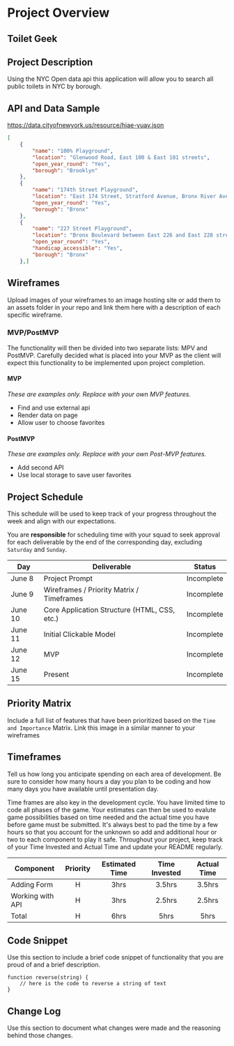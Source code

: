 # Project Overview

## Toilet Geek

## Project Description

Using the NYC Open data api this application will allow you to search all public toilets in NYC by borough.

## API and Data Sample

https://data.cityofnewyork.us/resource/hjae-yuav.json

```json
[
    {
        "name": "100% Playground",
        "location": "Glenwood Road, East 100 & East 101 streets",
        "open_year_round": "Yes",
        "borough": "Brooklyn"
    },
    {
        "name": "174th Street Playground",
        "location": "East 174 Street, Stratford Avenue, Bronx River Avenue",
        "open_year_round": "Yes",
        "borough": "Bronx"
    },
    {
        "name": "227 Street Playground",
        "location": "Bronx Boulevard between East 226 and East 228 streets",
        "open_year_round": "Yes",
        "handicap_accessible": "Yes",
        "borough": "Bronx"
    },]
```

## Wireframes

Upload images of your wireframes to an image hosting site or add them to an assets folder in your repo and link them here with a description of each specific wireframe.

### MVP/PostMVP

The functionality will then be divided into two separate lists: MPV and PostMVP.  Carefully decided what is placed into your MVP as the client will expect this functionality to be implemented upon project completion.  

#### MVP 
*These are examples only. Replace with your own MVP features.*

- Find and use external api 
- Render data on page 
- Allow user to choose favorites 

#### PostMVP  
*These are examples only. Replace with your own Post-MVP features.*

- Add second API
- Use local storage to save user favorites

## Project Schedule

This schedule will be used to keep track of your progress throughout the week and align with our expectations.  

You are **responsible** for scheduling time with your squad to seek approval for each deliverable by the end of the corresponding day, excluding `Saturday` and `Sunday`.

|  Day | Deliverable | Status
|---|---| ---|
|June 8| Project Prompt | Incomplete
|June 9| Wireframes / Priority Matrix / Timeframes | Incomplete
|June 10| Core Application Structure (HTML, CSS, etc.) | Incomplete
|June 11| Initial Clickable Model  | Incomplete
|June 12| MVP | Incomplete
|June 15| Present | Incomplete

## Priority Matrix

Include a full list of features that have been prioritized based on the `Time and Importance` Matrix.  Link this image in a similar manner to your wireframes

## Timeframes

Tell us how long you anticipate spending on each area of development. Be sure to consider how many hours a day you plan to be coding and how many days you have available until presentation day.

Time frames are also key in the development cycle.  You have limited time to code all phases of the game.  Your estimates can then be used to evalute game possibilities based on time needed and the actual time you have before game must be submitted. It's always best to pad the time by a few hours so that you account for the unknown so add and additional hour or two to each component to play it safe. Throughout your project, keep track of your Time Invested and Actual Time and update your README regularly.

| Component | Priority | Estimated Time | Time Invested | Actual Time |
| --- | :---: |  :---: | :---: | :---: |
| Adding Form | H | 3hrs| 3.5hrs | 3.5hrs |
| Working with API | H | 3hrs| 2.5hrs | 2.5hrs |
| Total | H | 6hrs| 5hrs | 5hrs |

## Code Snippet

Use this section to include a brief code snippet of functionality that you are proud of and a brief description.  

```
function reverse(string) {
	// here is the code to reverse a string of text
}
```

## Change Log
 Use this section to document what changes were made and the reasoning behind those changes.  
